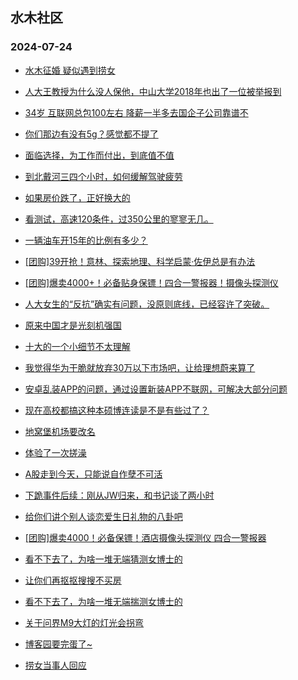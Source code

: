 ## 水木社区 
### 2024-07-24

+ [水木征婚 疑似遇到捞女](https://www.newsmth.net/nForum/article/PieLove/2887700)

+ [人大王教授为什么没人保他，中山大学2018年也出了一位被举报到](https://www.newsmth.net/nForum/article/QingJiao/880717)

+ [34岁 互联网总包100左右 降薪一半多去国企子公司靠谱不](https://www.newsmth.net/nForum/article/WorkingLife/113321)

+ [你们那边有没有5g？感觉都不提了](https://www.newsmth.net/nForum/article/METech/486658)

+ [面临选择，为工作而付出，到底值不值](https://www.newsmth.net/nForum/article/FamilyLife/1766788887)

+ [到北戴河三四个小时，如何缓解驾驶疲劳](https://www.newsmth.net/nForum/article/AutoTravel/13657598)

+ [如果房价跌了，正好换大的](https://www.newsmth.net/nForum/article/OurEstate/3037076)

+ [看测试，高速120条件，过350公里的寥寥无几。](https://www.newsmth.net/nForum/article/GreenAuto/1634392)

+ [一辆油车开15年的比例有多少？](https://www.newsmth.net/nForum/article/AutoWorld/1944879860)

+ [[团购]39开抢！意林、探索地理、科学启蒙·佐伊总是有办法](https://www.newsmth.net/nForum/article/ADAgent_TG/1323692)

+ [[团购]爆卖4000+！必备贴身保镖！四合一警报器！摄像头探测仪](https://www.newsmth.net/nForum/article/ADAgent_TG/1323737)

+ [人大女生的“反抗”确实有问题，没原则底线，已经容许了突破。](https://www.newsmth.net/nForum/article/FamilyLife/1766789977)

+ [原来中国才是光刻机强国](https://www.newsmth.net/nForum/article/WorkingLife/113542)

+ [十大的一个小细节不太理解](https://www.newsmth.net/nForum/article/PieLove/2888093)

+ [我觉得华为干脆就放弃30万以下市场吧，让给理想蔚来算了](https://www.newsmth.net/nForum/article/GreenAuto/1635264)

+ [安卓乱装APP的问题，通过设置新装APP不联网，可解决大部分问题](https://www.newsmth.net/nForum/article/SmartZone/3566)

+ [现在高校都搞这种本硕博连读是不是有些过了？](https://www.newsmth.net/nForum/article/GaoKao/574722)

+ [地窝堡机场要改名](https://www.newsmth.net/nForum/article/Geography/590289)

+ [体验了一次搓澡](https://www.newsmth.net/nForum/article/Divorce/2086381)

+ [A股走到今天，只能说自作孽不可活](https://www.newsmth.net/nForum/article/Stock/10892098)

+ [下跪事件后续：刚从JW归来，和书记谈了两小时](https://www.newsmth.net/nForum/article/WorkingLife/114462)

+ [给你们讲个别人谈恋爱生日礼物的八卦吧](https://www.newsmth.net/nForum/article/Age/20368873)

+ [[团购]爆卖4000！必备保镖！酒店摄像头探测仪 四合一警报器](https://www.newsmth.net/nForum/article/ADAgent_TG/1323737)

+ [看不下去了，为啥一堆无端猜测女博士的](https://www.newsmth.net/nForum/article/FamilyLife/1766789479)

+ [让你们再抠抠搜搜不买房](https://www.newsmth.net/nForum/article/OurEstate/3043001)

+ [看不下去了，为啥一堆无端揣测女博士的](https://www.newsmth.net/nForum/article/FamilyLife/1766789479)

+ [关于问界M9大灯的灯光会拐弯](https://www.newsmth.net/nForum/article/GreenAuto/1635055)

+ [博客园要完蛋了~](https://www.newsmth.net/nForum/article/Programming/216142)

+ [捞女当事人回应](https://www.newsmth.net/nForum/article/PieLove/2888606)


